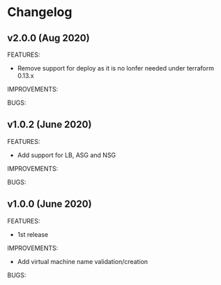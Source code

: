 # Changelog
## v2.0.0 (Aug 2020)

FEATURES:

* Remove support for deploy as it is no lonfer needed under terraform 0.13.x

IMPROVEMENTS:

BUGS:

## v1.0.2 (June 2020)

FEATURES:

* Add support for LB, ASG and NSG

IMPROVEMENTS:

BUGS:

## v1.0.0 (June 2020)

FEATURES:

* 1st release

IMPROVEMENTS:

* Add virtual machine name validation/creation

BUGS:
